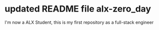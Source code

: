 # updated README file alx-zero_day
 I'm now a ALX Student, this is my first repository as a full-stack engineer
